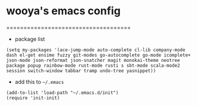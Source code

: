 # wooya's emacs config
====================================

* package list

```
(setq my-packages '(ace-jump-mode auto-complete cl-lib company-mode dash el-get ensime fuzzy git-modes go-autocomplete go-mode icomplete+ json-mode json-reformat json-snatcher magit monokai-theme neotree package popup rainbow-mode rust-mode rusti s sbt-mode scala-mode2 session switch-window tabbar tramp undo-tree yasnippet))
```

* add this to `~/.emacs`

```
(add-to-list 'load-path "~/.emacs.d/init")
(require 'init-init)
````
